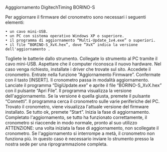 Agggiornamento DigitechTiming BORINO-S

Per aggiornare il firmware del cronometro sono necessari i seguenti elementi:

    • un cavo mini-USB.
    • un PC con sistema operativo Windows XP o superiore.
    • il programma di aggiornamento “Multi-Update_1v4.exe” o superiori.
    • il file “BORINO-S_XvX.hex”, dove “XvX” indica la versione dell'aggiornamento .
Togliete le batterie dallo strumento.
Collegate lo strumento al PC tramite il cavo mini-USB.
Aspettare che il computer riconosca il nuovo hardware.
Nel caso venga richiesto, installate i driver che trovate sul sito.
Accedete il cronometro.
Entrate nella funzione “Aggiornamento Firmware”.
Confermate con il tasto [INSERT].
Il cronometro passa in modalità aggiornamento.
Lanciate il programma “DigiUpdate.exe” e aprite il file “BORINO-S_XvX.hex” con il pulsante “Apri File”.
Il programma visualizza la versione dell'aggiornamento.
Se la versione è quella giusta, premete il pulsante “Connetti”.
Il programma cerca il cronometro sulle varie periferiche del PC. 
Trovato il cronometro, viene visualizza l'attuale versione del firmware installato.
Se tutto ok, premete “Start”.
Inizia la fase di aggiornamento.
Completato l'aggiornamento, se tutto ha funzionato correttamente, il cronometro si riaccende in modo normale, pronto al suo utilizzo
ATTENZIONE: una volta iniziata la fase di aggiornamento, non scollegate il cronometro. 
Se l'aggiornamento si interrompe a metà, il cronometro non funziona più. 
In questo caso è necessario inviare lo strumento presso la nostra sede per una riprogrammazione completa.
